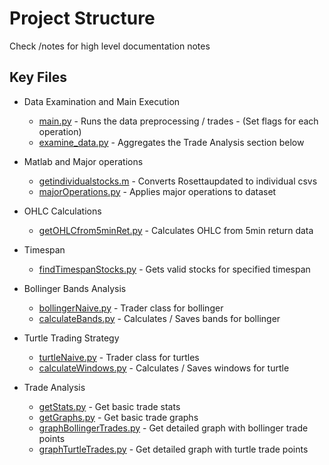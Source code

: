 # Project Structure
Check /notes for high level documentation notes
## Key Files
- Data Examination and Main Execution
  - [main.py](/src/main.py) - Runs the data preprocessing / trades - (Set flags for each operation)
  - [examine_data.py](/src/examine_data.py) - Aggregates the Trade Analysis section below

- Matlab and Major operations
  - [getindividualstocks.m](/src/matlabExtraction/getindivudalstocks.m) - Converts Rosettaupdated to individual csvs
  - [majorOperations.py](/src/helperFunctions/dataPreprocessing/majorOperations.py) - Applies major operations to dataset

- OHLC Calculations
  - [getOHLCfrom5minRet.py](/src/helperFunctions/dataPreprocessing/getOHLCfrom5MinRet.py) - Calculates OHLC from 5min return data

- Timespan
  - [findTimespanStocks.py](/src/helperFunctions/dataPreprocessing/findTimespanStocks.py) - Gets valid stocks for specified timespan


- Bollinger Bands Analysis
  - [bollingerNaive.py](/src/bollingerBands/bollingerNaive.py) - Trader class for bollinger
  - [calculateBands.py](/src/bollingerBands/calculateBands.py) - Calculates / Saves bands for bollinger

- Turtle Trading Strategy
  - [turtleNaive.py](/src/turtles/turtleNaive.py) - Trader class for turtles
  - [calculateWindows.py](/src/turtles/calculateWindows.py) - Calculates / Saves windows for turtle

- Trade Analysis
  - [getStats.py](/src/tradeAnalysis/getStats.py) - Get basic trade stats
  - [getGraphs.py](/src/tradeAnalysis/getGraphs.py) - Get basic trade graphs
  - [graphBollingerTrades.py](/src/bollingerBands/analysis/graphBollingerTrades.py) - Get detailed graph with bollinger trade points
  - [graphTurtleTrades.py](/src/turtles/analysis/graphTurtleTrades.py) - Get detailed graph with turtle trade points

    